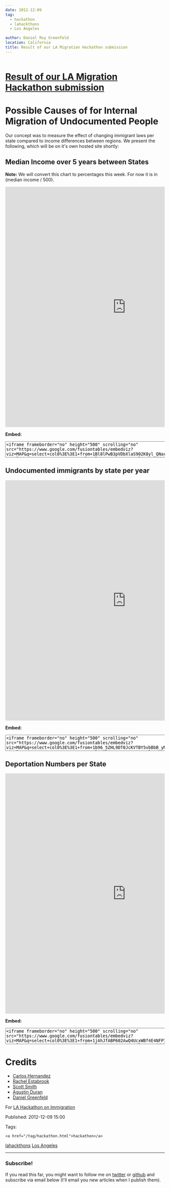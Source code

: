 ```yaml
---
date: 2012-12-09
tag: 
  - hackathon
  - lahackthons
  - Los Angeles

author: Daniel Roy Greenfeld
location: California
title: Result of our LA Migration Hackathon submission
---
```

<div class="twelve wide column">

<h1 class="ui block header">
<div class="content">
<a href="/la-migrahack-charts.html">Result of our LA Migration Hackathon submission</a>
</div>
</h1>
<h1 id="possible-causes-of-for-internal-migration-of-undocumented-people">Possible Causes of for Internal Migration of Undocumented People</h1>
<p>Our concept was to measure the effect of changing immigrant laws per
state compared to income differences between regions. We present the
following, which will be on it's own hosted site shortly:</p>
<h2 id="median-income-over-5-years-between-states">Median Income over 5 years between States</h2>
<p><strong>Note:</strong> We will convert this chart to percentages this week. For now
it is in (median income / 500).</p>
<iframe frameborder="no" height="760" scrolling="no" src="https://www.google.com/fusiontables/embedviz?viz=MAP&amp;q=select+col0%3E%3E1+from+1Bl8lPwB3pVDbXlaS902K8yl_QNarQ2ogwXUaShA&amp;h=false&amp;lat=39.39259824852082&amp;lng=-93.5076772155&amp;z=4&amp;t=1&amp;l=col0%3E%3E1&amp;y=2&amp;tmplt=2" width="760"></iframe>
<p><strong>Embed:</strong></p>
<p><textarea cols="100" rows="3"><iframe frameborder="no" height="500" scrolling="no" src="https://www.google.com/fusiontables/embedviz?viz=MAP&amp;q=select+col0%3E%3E1+from+1Bl8lPwB3pVDbXlaS902K8yl_QNarQ2ogwXUaShA&amp;h=false&amp;lat=39.39259824852082&amp;lng=-93.5076772155&amp;z=4&amp;t=1&amp;l=col0%3E%3E1&amp;y=2&amp;tmplt=2" width="500"></iframe></textarea></p>
<h2 id="undocumented-immigrants-by-state-per-year">Undocumented immigrants by state per year</h2>
<iframe frameborder="no" height="760" scrolling="no" src="https://www.google.com/fusiontables/embedviz?viz=MAP&amp;q=select+col0%3E%3E1+from+1b96_5ZHL9DT0JcKVTBY5vbBbB_yMQ2B7Z8Cclog&amp;h=false&amp;lat=38.94970122997403&amp;lng=-97.59459127800005&amp;z=4&amp;t=1&amp;l=col0%3E%3E1&amp;y=2&amp;tmplt=2" width="760"></iframe>
<p><strong>Embed:</strong></p>
<p><textarea cols="100" rows="3"><iframe frameborder="no" height="500" scrolling="no" src="https://www.google.com/fusiontables/embedviz?viz=MAP&amp;q=select+col0%3E%3E1+from+1b96_5ZHL9DT0JcKVTBY5vbBbB_yMQ2B7Z8Cclog&amp;h=false&amp;lat=38.94970122997403&amp;lng=-97.59459127800005&amp;z=4&amp;t=1&amp;l=col0%3E%3E1&amp;y=2&amp;tmplt=2" width="500"></iframe></textarea></p>
<h2 id="deportation-numbers-per-state">Deportation Numbers per State</h2>
<iframe frameborder="no" height="760" scrolling="no" src="https://www.google.com/fusiontables/embedviz?viz=MAP&amp;q=select+col0%3E%3E1+from+1jAhJfABP602AwQ4UcxWBf4E4NFP7Pvr3XzYhiTM&amp;h=false&amp;lat=39.39259824852082&amp;lng=-93.5076772155&amp;z=4&amp;t=1&amp;l=col0%3E%3E1&amp;y=2&amp;tmplt=2" width="760"></iframe>
<p><strong>Embed:</strong></p>
<p><textarea cols="100" rows="3"><iframe frameborder="no" height="500" scrolling="no" src="https://www.google.com/fusiontables/embedviz?viz=MAP&amp;q=select+col0%3E%3E1+from+1jAhJfABP602AwQ4UcxWBf4E4NFP7Pvr3XzYhiTM&amp;h=false&amp;lat=39.39259824852082&amp;lng=-93.5076772155&amp;z=4&amp;t=1&amp;l=col0%3E%3E1&amp;y=2&amp;tmplt=2" width="500"></iframe></textarea></p>
<h1 id="credits">Credits</h1>
<ul>
<li><a href="http://sblatino.com" target="_blank">Carlos Hernandez</a></li>
<li><a href="https://twitter.com/restabro" target="_blank">Rachel Estabrook</a></li>
<li><a href="https://twitter.com/connectacopia" target="_blank">Scott Smith</a></li>
<li><a href="http://latinocalifornia.com" target="_blank">Agustin Duran</a></li>
<li><a href="https://pydanny.com" target="_blank">Daniel Greenfeld</a></li>
</ul>
<p>For <a href="http://hackathon2012.wikidot.com/" target="_blank">LA Hackathon on Immigration</a></p>
<p>Published: 2012-12-09 15:00</p>
<p>Tags:
  
    <a href="/tag/hackathon.html">hackathon</a>
<a href="/tag/lahackthons.html">lahackthons</a>
<a href="/tag/Los%20Angeles.html">Los Angeles</a>
</p>
<hr/>
<h3 class="ui header">Subscribe!</h3>
<p>If you read this far, you might want to follow me on <a href="https://twitter.com/pydanny">twitter</a> or <a href="https://github.com/pydanny">github</a> and subscribe via email below (I'll email you new articles when I publish them).</p>
<!-- Begin MailChimp Signup Form -->
</div>